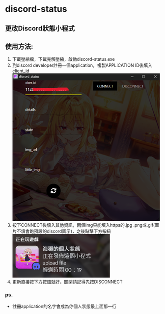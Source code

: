 # discord-status

## 更改Discord狀態小程式

## 使用方法:

1. 下載壓縮檔，下載完解壓縮，啟動discord-status.exe
2. 到discord developer註冊一個application，複製APPLICATION ID後填入client_id
![img](./md-img/1.png)
3. 按下CONNECT後填入其他資訊，兩個img只能填入https的.jpg .png或.gif(圖片不填會跑預設的discord圖示)，之後點擊下方按紐
![img](./md-img/2.png)
4. 更新直接按下方按鈕就好，關閉請記得先按DISCONNECT

### ps.
* 註冊application的名字會成為你個人狀態最上面那一行